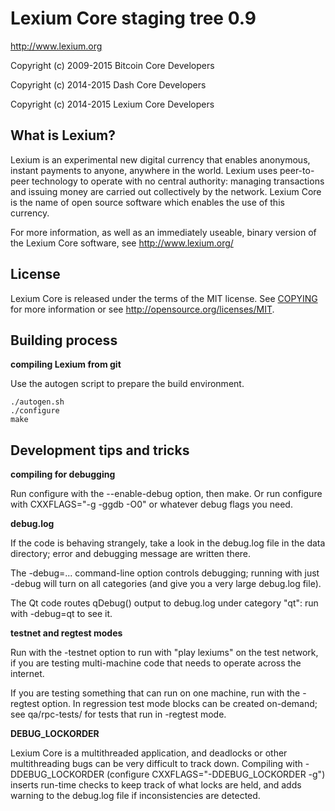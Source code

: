 Lexium Core staging tree 0.9
===============================

http://www.lexium.org

Copyright (c) 2009-2015 Bitcoin Core Developers

Copyright (c) 2014-2015 Dash Core Developers

Copyright (c) 2014-2015 Lexium Core Developers



What is Lexium?
-----------------

Lexium is an experimental new digital currency that enables anonymous, instant
payments to anyone, anywhere in the world. Lexium uses peer-to-peer technology
to operate with no central authority: managing transactions and issuing money
are carried out collectively by the network. Lexium Core is the name of open
source software which enables the use of this currency.

For more information, as well as an immediately useable, binary version of
the Lexium Core software, see http://www.lexium.org/


License
-------

Lexium Core is released under the terms of the MIT license. See [COPYING](COPYING) for more
information or see http://opensource.org/licenses/MIT.


Building process
-----------------

**compiling Lexium from git**

Use the autogen script to prepare the build environment.

    ./autogen.sh
    ./configure
    make


Development tips and tricks
---------------------------

**compiling for debugging**

Run configure with the --enable-debug option, then make. Or run configure with
CXXFLAGS="-g -ggdb -O0" or whatever debug flags you need.

**debug.log**

If the code is behaving strangely, take a look in the debug.log file in the data directory;
error and debugging message are written there.

The -debug=... command-line option controls debugging; running with just -debug will turn
on all categories (and give you a very large debug.log file).

The Qt code routes qDebug() output to debug.log under category "qt": run with -debug=qt
to see it.

**testnet and regtest modes**

Run with the -testnet option to run with "play lexiums" on the test network, if you
are testing multi-machine code that needs to operate across the internet.

If you are testing something that can run on one machine, run with the -regtest option.
In regression test mode blocks can be created on-demand; see qa/rpc-tests/ for tests
that run in -regtest mode.

**DEBUG_LOCKORDER**

Lexium Core is a multithreaded application, and deadlocks or other multithreading bugs
can be very difficult to track down. Compiling with -DDEBUG_LOCKORDER (configure
CXXFLAGS="-DDEBUG_LOCKORDER -g") inserts run-time checks to keep track of what locks
are held, and adds warning to the debug.log file if inconsistencies are detected.
